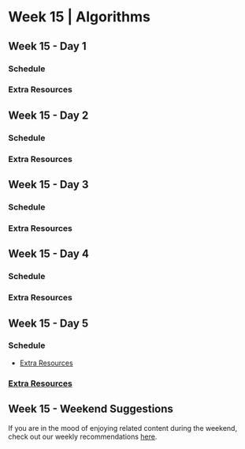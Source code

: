 # Week 15 | Algorithms

## Week 15 - Day 1 

  ### Schedule

  ### Extra Resources

## Week 15 - Day 2 

  ### Schedule

  ### Extra Resources

## Week 15 - Day 3 

  ### Schedule

  ### Extra Resources

## Week 15 - Day 4 

  ### Schedule

  ### Extra Resources

## Week 15 - Day 5 

  ### Schedule

  - [Extra Resources](#extra-resources-4)

  ### [Extra Resources](week15/EXTRAS.md)

## Week 15 - Weekend Suggestions

If you are in the mood of enjoying related content during the weekend, check out our weekly recommendations [here](WEEKEND.md).
